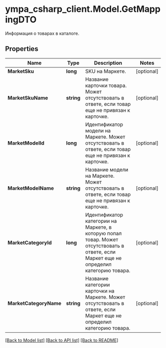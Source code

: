 # ympa_csharp_client.Model.GetMappingDTO
Информация о товарах в каталоге. 

## Properties

Name | Type | Description | Notes
------------ | ------------- | ------------- | -------------
**MarketSku** | **long** | SKU на Маркете. | [optional] 
**MarketSkuName** | **string** | Название карточки товара.  Может отсутствовать в ответе, если товар еще не привязан к карточке.  | [optional] 
**MarketModelId** | **long** | Идентификатор модели на Маркете.  Может отсутствовать в ответе, если товар еще не привязан к карточке.  | [optional] 
**MarketModelName** | **string** | Название модели на Маркете.  Может отсутствовать в ответе, если товар еще не привязан к карточке.  | [optional] 
**MarketCategoryId** | **long** | Идентификатор категории на Маркете, в которую попал товар.  Может отсутствовать в ответе, если Маркет еще не определил категорию товара.  | [optional] 
**MarketCategoryName** | **string** | Название категории карточки на Маркете.  Может отсутствовать в ответе, если Маркет еще не определил категорию товара.  | [optional] 

[[Back to Model list]](../README.md#documentation-for-models) [[Back to API list]](../README.md#documentation-for-api-endpoints) [[Back to README]](../README.md)

